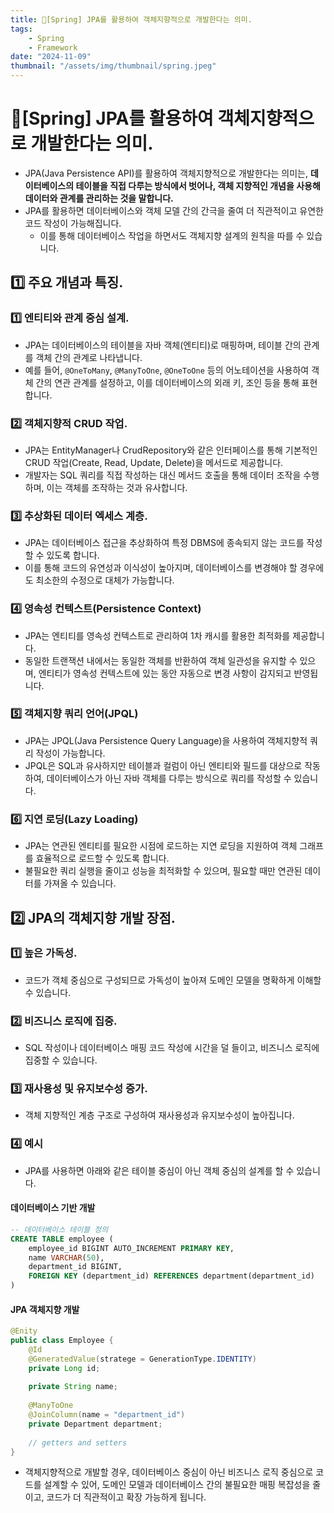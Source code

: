 ```yaml
---
title: 🍃[Spring] JPA를 활용하여 객체지향적으로 개발한다는 의미.
tags:
    - Spring
    - Framework
date: "2024-11-09"
thumbnail: "/assets/img/thumbnail/spring.jpeg"
---
```


# 🍃[Spring] JPA를 활용하여 객체지향적으로 개발한다는 의미.
- JPA(Java Persistence API)를 활용하여 객체지향적으로 개발한다는 의미는, **데이터베이스의 테이블을 직접 다루는 방식에서 벗어나, 객체 지향적인 개념을 사용해 데이터와 관계를 관리하는 것을 말합니다.**
- JPA를 활용하면 데이터베이스와 객체 모델 간의 간극을 줄여 더 직관적이고 유연한 코드 작성이 가능해집니다.
    - 이를 통해 데이터베이스 작업을 하면서도 객체지향 설계의 원칙을 따를 수 있습니다.

## 1️⃣ 주요 개념과 특징.

### 1️⃣ 엔티티와 관계 중심 설계.
- JPA는 데이터베이스의 테이블을 자바 객체(엔티티)로 매핑하며, 테이블 간의 관계를 객체 간의 관계로 나타냅니다.
- 예를 들어, `@OneToMany`, `@ManyToOne`, `@OneToOne` 등의 어노테이션을 사용하여 객체 간의 연관 관계를 설정하고, 이를 데이터베이스의 외래 키, 조인 등을 통해 표현합니다.

### 2️⃣ 객체지향적 CRUD 작업.
- JPA는 EntityManager나 CrudRepository와 같은 인터페이스를 통해 기본적인 CRUD 작업(Create, Read, Update, Delete)을 메서드로 제공합니다.
- 개발자는 SQL 쿼리를 직접 작성하는 대신 메서드 호출을 통해 데이터 조작을 수행하며, 이는 객체를 조작하는 것과 유사합니다.

### 3️⃣ 추상화된 데이터 엑세스 계층.
- JPA는 데이터베이스 접근을 추상화하여 특정 DBMS에 종속되지 않는 코드를 작성할 수 있도록 합니다.
- 이를 통해 코드의 유연성과 이식성이 높아지며, 데이터베이스를 변경해야 할 경우에도 최소한의 수정으로 대체가 가능합니다.

### 4️⃣ 영속성 컨텍스트(Persistence Context)
- JPA는 엔티티를 영속성 컨텍스트로 관리하여 1차 캐시를 활용한 최적화를 제공합니다.
- 동일한 트랜잭션 내에서는 동일한 객체를 반환하여 객체 일관성을 유지할 수 있으며, 엔티티가 영속성 컨텍스트에 있는 동안 자동으로 변경 사항이 감지되고 반영됩니다.

### 5️⃣ 객체지향 쿼리 언어(JPQL)
- JPA는 JPQL(Java Persistence Query Language)을 사용하여 객체지향적 쿼리 작성이 가능합니다.
- JPQL은 SQL과 유사하지만 테이블과 컬럼이 아닌 엔티티와 필드를 대상으로 작동하여, 데이터베이스가 아닌 자바 객체를 다루는 방식으로 쿼리를 작성할 수 있습니다.

### 6️⃣ 지연 로딩(Lazy Loading)
- JPA는 연관된 엔티티를 필요한 시점에 로드하는 지연 로딩을 지원하여 객체 그래프를 효율적으로 로드할 수 있도록 합니다.
- 불필요한 쿼리 실행을 줄이고 성능을 최적화할 수 있으며, 필요할 때만 연관된 데이터를 가져올 수 있습니다.

## 2️⃣ JPA의 객체지향 개발 장점.

### 1️⃣ 높은 가독성.
- 코드가 객체 중심으로 구성되므로 가독성이 높아져 도메인 모델을 명확하게 이해할 수 있습니다.

### 2️⃣ 비즈니스 로직에 집중.
- SQL 작성이나 데이터베이스 매핑 코드 작성에 시간을 덜 들이고, 비즈니스 로직에 집중할 수 있습니다.

### 3️⃣ 재사용성 및 유지보수성 증가.
- 객체 지향적인 계층 구조로 구성하여 재사용성과 유지보수성이 높아집니다.

### 4️⃣ 예시
- JPA를 사용하면 아래와 같은 테이블 중심이 아닌 객체 중심의 설계를 할 수 있습니다.

#### 데이터베이스 기반 개발

```sql
-- 데이터베이스 테이블 정의
CREATE TABLE employee (
    employee_id BIGINT AUTO_INCREMENT PRIMARY KEY,
    name VARCHAR(50),
    department_id BIGINT,
    FOREIGN KEY (department_id) REFERENCES department(department_id)
)
```

#### JPA 객체지향 개발

```java
@Enity
public class Employee {
    @Id
    @GeneratedValue(stratege = GenerationType.IDENTITY)
    private Long id;
    
    private String name;
    
    @ManyToOne
    @JoinColumn(name = "department_id")
    private Department department;
    
    // getters and setters
}
```

- 객체지향적으로 개발할 경우, 데이터베이스 중심이 아닌 비즈니스 로직 중심으로 코드를 설계할 수 있어, 도메인 모델과 데이터베이스 간의 불필요한 매핑 복잡성을 줄이고, 코드가 더 직관적이고 확장 가능하게 됩니다.
